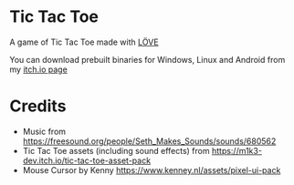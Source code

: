 # Tic Tac Toe
A game of Tic Tac Toe made with [LÖVE](https://love2d.org)

You can download prebuilt binaries for Windows, Linux and Android from my [itch.io page](https://ravener.itch.io/tic-tac-toe)

# Credits
* Music from <https://freesound.org/people/Seth_Makes_Sounds/sounds/680562>
* Tic Tac Toe assets (including sound effects) from <https://m1k3-dev.itch.io/tic-tac-toe-asset-pack>
* Mouse Cursor by Kenny <https://www.kenney.nl/assets/pixel-ui-pack>
